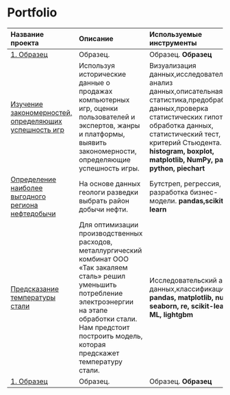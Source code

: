 # Portfolio
| Название проекта | Описание | Используемые инструменты | 
| :---------------------- | :---------------------- | :---------------------- |
| [1. Образец](research_of_apartment_sale_ads) | Образец. |Образец. **Образец**|
| [Изучение закономерностей, определяющих успешность игр](patterns_of_a_successful_game) | Используя исторические данные о продажах компьютерных игр, оценки пользователей и экспертов, жанры и платформы, выявить закономерности, определяющие успешность игры. |Визуализация данных,исследовательский анализ данных,описательная статистика,предобработка данных,проверка статистических гипотез, обработка данных, статистический тест, критерий Стьюдента. **histogram, boxplot, matplotlib, NumPy, pandas, python, piechart**|
| [Определение наиболее выгодного региона нефтедобычи](choosing_the_location_for_the_well) | На основе данных геологи разведки выбрать район добычи нефти. |Бутстреп, регрессия, разработка бизнес-модели. **pandas,scikit-learn**|
| [Предсказание температуры стали](predicting_the_temperature_of_steel) | Для оптимизации производственных расходов, металлургический комбинат ООО «Так закаляем сталь» решил уменьшить потребление электроэнергии на этапе обработки стали. Нам предстоит построить модель, которая предскажет температуру стали.|Исследовательский анализ данных,классификация. **pandas, matplotlib, numpy, seaborn, re, scikit-learn, ML, lightgbm**|
| [1. Образец](choosing_the_location_for_the_well) | Образец. |Образец. **Образец**|

